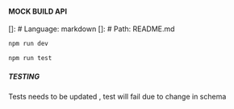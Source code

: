 #### MOCK BUILD API


[]: # Language: markdown
[]: # Path: README.md

```bash
npm run dev 

npm run test

```    
##### TESTING
 Tests needs to be updated , test will fail due to change in schema
